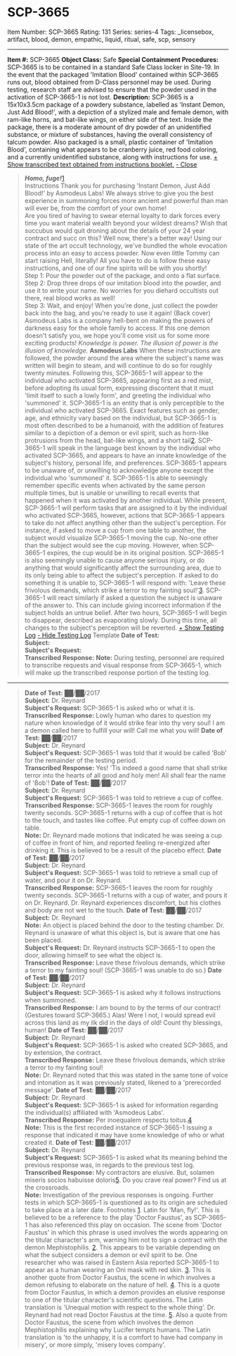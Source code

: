 # SCP-3665
Item Number: SCP-3665
Rating: 131
Series: series-4
Tags: _licensebox, artifact, blood, demon, empathic, liquid, ritual, safe, scp, sensory

---

**Item #:** SCP-3665
**Object Class:** Safe
**Special Containment Procedures:** SCP-3665 is to be contained in a standard Safe Class locker in Site-19. In the event that the packaged 'Imitation Blood' contained within SCP-3665 runs out, blood obtained from D-Class personnel may be used. During testing, research staff are advised to ensure that the powder used in the activation of SCP-3665-1 is not lost.
**Description:** SCP-3665 is a 15x10x3.5cm package of a powdery substance, labelled as 'Instant Demon, Just Add Blood!', with a depiction of a stylized male and female demon, with ram-like horns, and bat-like wings, on either side of the text. Inside the package, there is a moderate amount of dry powder of an unidentified substance, or mixture of substances, having the overall consistency of talcum powder. Also packaged is a small, plastic container of 'Imitation Blood', containing what appears to be cranberry juice, red food coloring, and a currently unidentified substance, along with instructions for use.
[\+ Show transcribed text obtained from instructions booklet.](javascript:;)
[\- Close](javascript:;)
> **_Homo, fuge!_**[1](javascript:;)  
>  Instructions
> Thank you for purchasing 'Instant Demon, Just Add Blood!' by Asmodeus Labs! We always strive to give you the best experience in summoning forces more ancient and powerful than man will ever be, from the comfort of your own home!  
>  Are you tired of having to swear eternal loyalty to dark forces every time you want material wealth beyond your wildest dreams? Wish that succubus would quit droning about the details of your 24 year contract and succ on this? Well now, there's a better way! Using our state of the art occult technology, we've bundled the whole evocation process into an easy to access powder. Now even little Tommy can start raising Hell, literally! All you have to do is follow these easy instructions, and one of our fine spirits will be with you shortly!  
>  Step 1: Pour the powder out of the package, and onto a flat surface.  
>  Step 2: Drop three drops of our imitation blood into the powder, and use it to write your name. No worries for you diehard occultists out there, real blood works as well!  
>  Step 3: Wait, and enjoy! When you're done, just collect the powder back into the bag, and you're ready to use it again!
> (Back cover)
> Asmodeus Labs is a company hell-bent on making the powers of darkness easy for the whole family to access. If this one demon doesn't satisfy you, we hope you'll come visit us for some more exciting products!
> _Knowledge is power. The illusion of power is the illusion of knowledge._
> **Asmodeus Labs**
When these instructions are followed, the powder around the area where the subject's name was written will begin to steam, and will continue to do so for roughly twenty minutes. Following this, SCP-3665-1 will appear to the individual who activated SCP-3665, appearing first as a red mist, before adopting its usual form, expressing discontent that it must 'limit itself to such a lowly form', and greeting the individual who 'summoned' it.
SCP-3665-1 is an entity that is only perceptible to the individual who activated SCP-3665. Exact features such as gender, age, and ethnicity vary based on the individual, but SCP-3665-1 is most often described to be a humanoid, with the addition of features similar to a depiction of a demon or evil spirit, such as horn-like protrusions from the head, bat-like wings, and a short tail[2](javascript:;). SCP-3665-1 will speak in the language best known by the individual who activated SCP-3665, and appears to have an innate knowledge of the subject's history, personal life, and preferences. SCP-3665-1 appears to be unaware of, or unwilling to acknowledge anyone except the individual who 'summoned' it. SCP-3665-1 is able to seemingly remember specific events when activated by the same person multiple times, but is unable or unwilling to recall events that happened when it was activated by another individual.
While present, SCP-3665-1 will perform tasks that are assigned to it by the individual who activated SCP-3665, however, actions that SCP-3665-1 appears to take do not affect anything other than the subject's perception. For instance, if asked to move a cup from one table to another, the subject would visualize SCP-3665-1 moving the cup. No-one other than the subject would see the cup moving. However, when SCP-3665-1 expires, the cup would be in its original position. SCP-3665-1 is also seemingly unable to cause anyone serious injury, or do anything that would significantly affect the surrounding area, due to its only being able to affect the subject's perception. If asked to do something it is unable to, SCP-3665-1 will respond with: 'Leave these frivolous demands, which strike a terror to my fainting soul!'[3](javascript:;). SCP-3665-1 will react similarly if asked a question the subject is unaware of the answer to. This can include giving incorrect information if the subject holds an untrue belief. After two hours, SCP-3665-1 will begin to disappear, described as evaporating slowly. During this time, all changes to the subject's perception will be reverted.
[\+ Show Testing Log](javascript:;)
[\- Hide Testing Log](javascript:;)
Template
> **Date of Test:**  
>  **Subject:**  
>  **Subject's Request:**  
>  **Transcribed Response:**
**Note:** During testing, personnel are required to transcribe requests and visual response from SCP-3665-1, which will make up the transcribed response portion of the testing log.
___________________
> **Date of Test:** ██/██/2017  
>  **Subject:** Dr. Reynard  
>  **Subject's Request:** SCP-3665-1 is asked who or what it is.  
>  **Transcribed Response:** Lowly human who dares to question my nature when knowledge of it would strike fear into thy very soul! I am a demon called here to fulfill your will! Call me what you will!
> **Date of Test:** ██/██/2017  
>  **Subject:** Dr. Reynard  
>  **Subject's Request:** SCP-3665-1 was told that it would be called 'Bob' for the remainder of the testing period.  
>  **Transcribed Response:** Yes! 'Tis indeed a good name that shall strike terror into the hearts of all good and holy men! All shall fear the name of 'Bob'!
> **Date of Test:** ██/██/2017  
>  **Subject:** Dr. Reynard  
>  **Subject's Request:** SCP-3665-1 was told to retrieve a cup of coffee.  
>  **Transcribed Response:** SCP-3665-1 leaves the room for roughly twenty seconds. SCP-3665-1 returns with a cup of coffee that is hot to the touch, and tastes like coffee. Put empty cup of coffee down on table.  
>  **Note:** Dr. Reynard made motions that indicated he was seeing a cup of coffee in front of him, and reported feeling re-energized after drinking it. This is believed to be a result of the placebo effect.
> **Date of Test:** ██/██/2017  
>  **Subject:** Dr. Reynard  
>  **Subject's Request:** SCP-3665-1 was told to retrieve a small cup of water, and pour it on Dr. Reynard.  
>  **Transcribed Response:** SCP-3665-1 leaves the room for roughly twenty seconds. SCP-3665-1 returns with a cup of water, and pours it on Dr. Reynard. Dr. Reynard experiences discomfort, but his clothes and body are not wet to the touch.
> **Date of Test:** ██/██/2017  
>  **Subject:** Dr. Reynard  
>  **Note:** An object is placed behind the door to the testing chamber. Dr. Reynard is unaware of what this object is, but is aware that one has been placed.  
>  **Subject's Request:** Dr. Reynard instructs SCP-3665-1 to open the door, allowing himself to see what the object is.  
>  **Transcribed Response:** Leave these frivolous demands, which strike a terror to my fainting soul! (SCP-3665-1 was unable to do so.)
> **Date of Test:** ██/██/2017  
>  **Subject:** Dr. Reynard  
>  **Subject's Request:** SCP-3665-1 is asked why it follows instructions when summoned.  
>  **Transcribed Response:** I am bound to by the terms of our contract! (Gestures toward SCP-3665.) Alas! Were I not, I would spread evil across this land as my ilk did in the days of old! Count thy blessings, human!
> **Date of Test:** ██/██/2017  
>  **Subject:** Dr. Reynard  
>  **Subject's Request:** SCP-3665-1 is asked who created SCP-3665, and by extension, the contract.  
>  **Transcribed Response:** Leave these frivolous demands, which strike a terror to my fainting soul!  
>  **Note:** Dr. Reynard noted that this was stated in the same tone of voice and intonation as it was previously stated, likened to a 'prerecorded message'.
> **Date of Test:** ██/██/2017  
>  **Subject:** Dr. Reynard  
>  **Subject's Request:** SCP-3665-1 is asked for information regarding the individual(s) affiliated with 'Asmodeus Labs'.  
>  **Transcribed Response:** Per inoequalem respectu toitus.[4](javascript:;)  
>  **Note:** This is the first recorded instance of SCP-3665-1 issuing a response that indicated it may have some knowledge of who or what created it.
> **Date of Test:** ██/██/2017  
>  **Subject:** Dr. Reynard  
>  **Subject's Request:** SCP-3665-1 is asked what its meaning behind the previous response was, in regards to the previous test log.  
>  **Transcribed Response:** My contractors are elusive. But, solamen miseris socios habuisse doloris[5](javascript:;). Do you crave real power? Find us at the crossroads.  
>  **Note:** Investigation of the previous responses is ongoing. Further tests in which SCP-3665-1 is questioned as to its origin are scheduled to take place at a later date.
Footnotes
[1](javascript:;). Latin for 'Man, fly!'. This is believed to be a reference to the play 'Doctor Faustus', as SCP-3665-1 has also referenced this play on occasion. The scene from 'Doctor Faustus' in which this phrase is used involves the words appearing on the titular character's arm, warning him not to sign a contract with the demon Mephistophilis.
[2](javascript:;). This appears to be variable depending on what the subject considers a demon or evil spirit to be. One researcher who was raised in Eastern Asia reported SCP-3665-1 to appear as a human wearing an Oni mask with red skin.
[3](javascript:;). This is another quote from Doctor Faustus, the scene in which involves a demon refusing to elaborate on the nature of hell.
[4](javascript:;). This is a quote from Doctor Faustus, in which a demon provides an elusive response to one of the titular character's scientific questions. The Latin translation is 'Unequal motion with respect to the whole thing'. Dr. Reynard had not read Doctor Faustus at the time.
[5](javascript:;). Also a quote from Doctor Faustus, the scene from which involves the demon Mephistophilis explaining why Lucifer tempts humans. The Latin translation is 'to the unhappy, it is a comfort to have had company in misery', or more simply, 'misery loves company'.